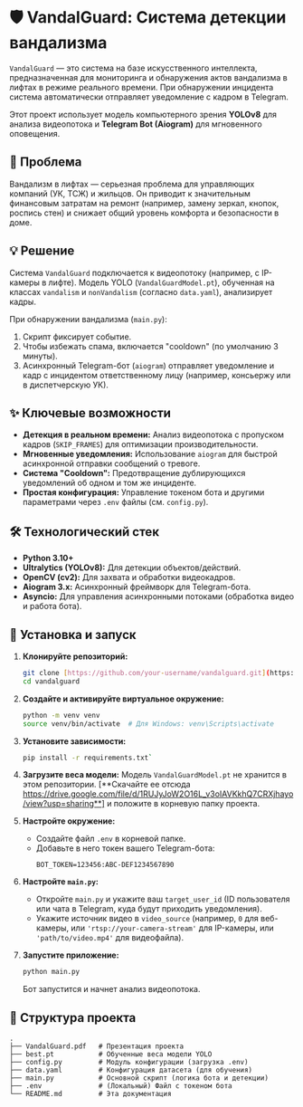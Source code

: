 # 🛡️ VandalGuard: Система детекции вандализма

`VandalGuard` — это система на базе искусственного интеллекта, предназначенная для мониторинга и обнаружения актов вандализма в лифтах в режиме реального времени. При обнаружении инцидента система автоматически отправляет уведомление с кадром в Telegram.

Этот проект использует модель компьютерного зрения **YOLOv8** для анализа видеопотока и **Telegram Bot (Aiogram)** для мгновенного оповещения.

## 🎯 Проблема

Вандализм в лифтах — серьезная проблема для управляющих компаний (УК, ТСЖ) и жильцов. Он приводит к значительным финансовым затратам на ремонт (например, замену зеркал, кнопок, роспись стен) и снижает общий уровень комфорта и безопасности в доме.

## 💡 Решение

Система `VandalGuard` подключается к видеопотоку (например, с IP-камеры в лифте). Модель YOLO (`VandalGuardModel.pt`), обученная на классах `vandalism` и `nonVandalism` (согласно `data.yaml`), анализирует кадры.

При обнаружении вандализма (`main.py`):
1.  Скрипт фиксирует событие.
2.  Чтобы избежать спама, включается "cooldown" (по умолчанию 3 минуты).
3.  Асинхронный Telegram-бот (`aiogram`) отправляет уведомление и кадр с инцидентом ответственному лицу (например, консьержу или в диспетчерскую УК).

## ✨ Ключевые возможности

* **Детекция в реальном времени:** Анализ видеопотока с пропуском кадров (`SKIP_FRAMES`) для оптимизации производительности.
* **Мгновенные уведомления:** Использование `aiogram` для быстрой асинхронной отправки сообщений о тревоге.
* **Система "Cooldown":** Предотвращение дублирующихся уведомлений об одном и том же инциденте.
* **Простая конфигурация:** Управление токеном бота и другими параметрами через `.env` файлы (см. `config.py`).

## 🛠️ Технологический стек

* **Python 3.10+**
* **Ultralytics (YOLOv8):** Для детекции объектов/действий.
* **OpenCV (cv2):** Для захвата и обработки видеокадров.
* **Aiogram 3.x:** Асинхронный фреймворк для Telegram-бота.
* **Asyncio:** Для управления асинхронными потоками (обработка видео и работа бота).

## 🚀 Установка и запуск

1.  **Клонируйте репозиторий:**
    ```bash
    git clone [https://github.com/your-username/vandalguard.git](https://github.com/your-username/vandalguard.git)
    cd vandalguard
    ```

2.  **Создайте и активируйте виртуальное окружение:**
    ```bash
    python -m venv venv
    source venv/bin/activate  # Для Windows: venv\Scripts\activate
    ```

3.  **Установите зависимости:**
    ```bash
    pip install -r requirements.txt`
    ```

4.  **Загрузите веса модели:**
    Модель `VandalGuardModel.pt` не хранится в этом репозитории.
    [**Скачайте ее отсюда https://drive.google.com/file/d/1RUJyJoW2O16L_v3oIAVKkhQ7CRXjhayo/view?usp=sharing**]
    и положите в корневую папку проекта.

5.  **Настройте окружение:**
    * Создайте файл `.env` в корневой папке.
    * Добавьте в него токен вашего Telegram-бота:
        ```
        BOT_TOKEN=123456:ABC-DEF1234567890
        ```

6.  **Настройте `main.py`:**
    * Откройте `main.py` и укажите ваш `target_user_id` (ID пользователя или чата в Telegram, куда будут приходить уведомления).
    * Укажите источник видео в `video_source` (например, `0` для веб-камеры, или `'rtsp://your-camera-stream'` для IP-камеры, или `'path/to/video.mp4'` для видеофайла).

7.  **Запустите приложение:**
    ```bash
    python main.py
    ```
    Бот запустится и начнет анализ видеопотока.

## 📂 Структура проекта

```
.
├── VandalGuard.pdf   # Презентация проекта
├── best.pt           # Обученные веса модели YOLO
├── config.py         # Модуль конфигурации (загрузка .env)
├── data.yaml         # Конфигурация датасета (для обучения)
├── main.py           # Основной скрипт (логика бота и детекции)
├── .env              # (Локальный) Файл с токеном бота
└── README.md         # Эта документация
```
